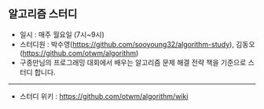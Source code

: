 ## 알고리즘 스터디
* 일시 : 매주 월요일 (7시~9시)
* 스터디원 : 박수영(https://github.com/sooyoung32/algorithm-study), 김동오(https://github.com/otwm/algorithm)
* 구종만님의 프로그래밍 대회에서 배우는 알고리즘 문제 해결 전략 책을 기준으로 스터디 합니다.
***
* 스터디 위키 : https://github.com/otwm/algorithm/wiki
